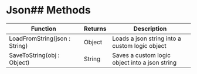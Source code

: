 # Json## Methods
|Function|Returns|Description|
|---|---|---|
|LoadFromString(json : String)|Object|Loads a json string into a custom logic object|
|SaveToString(obj : Object)|String|Saves a custom logic object into a json string|
